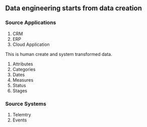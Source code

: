 ## Data engineering starts from data creation

### Source Applications
  1. CRM
  2. ERP
  3. Cloud Application

This is human create and system transformed data. 
  1. Attributes
  2. Categories
  3. Dates
  4. Measures
  5. Status
  6. Stages

### Source Systems

  1. Telemtry
  2. Events
